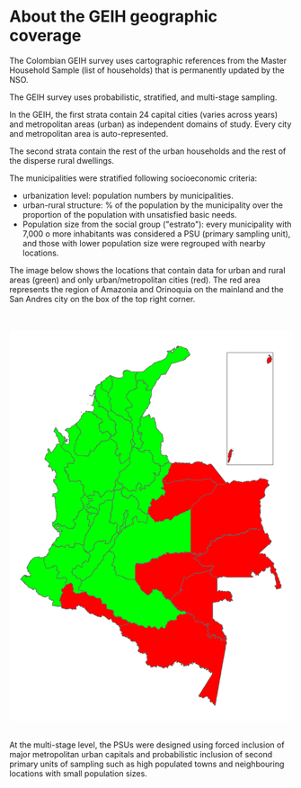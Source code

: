
# About the GEIH geographic coverage

The Colombian GEIH survey uses cartographic references from the Master Household Sample (list of households) that is permanently updated by the NSO. 

The GEIH survey uses probabilistic, stratified, and multi-stage sampling. 

In the GEIH, the first strata contain 24 capital cities (varies across years) and metropolitan areas (urban) as independent domains of study. Every city and metropolitan area is auto-represented.  

The second strata contain the rest of the urban households and the rest of the disperse rural dwellings. 

The municipalities were stratified following socioeconomic criteria:

- urbanization level: population numbers by municipalities.
- urban-rural structure: % of the population by the municipality over the proportion of the population with unsatisfied basic needs. 
- Population size from the social group ("estrato"): every municipality with 7,000 o more inhabitants was considered a PSU (primary sampling unit), and those with lower population size were regrouped with nearby locations.

The image below shows the locations that contain data for urban and rural areas (green) and only urban/metropolitan cities (red). The red area represents the region of Amazonia and Orinoquia on the mainland and the San Andres city on the box of the top right corner.

<br></br>
![COL_GEIH](utilities/Col_GEIH_coverage.png)
<br></br>

At the multi-stage level, the PSUs were designed using forced inclusion of major metropolitan urban capitals and probabilistic inclusion of second primary units of sampling such as high populated towns and neighbouring locations with small population sizes. 
